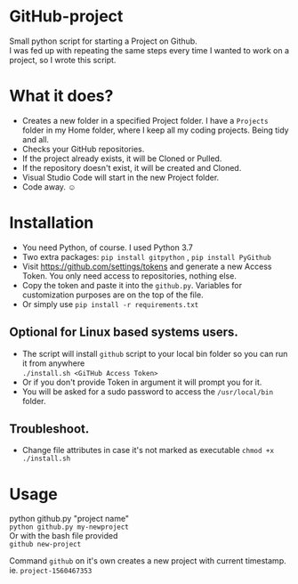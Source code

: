 # GitHub-project

Small python script for starting a Project on Github.  
I was fed up with repeating the same steps every time I wanted to work on a project, so I wrote this script.

# What it does?

 - Creates a new folder in a specified Project folder. I have a `Projects` folder in my Home folder, where I keep all my coding projects. Being tidy and all.  
 - Checks your GitHub repositories.
 - If the project already exists, it will be Cloned or Pulled.
 - If the repository doesn't exist, it will be created and Cloned.
 - Visual Studio Code will start in the new Project folder.
 - Code away. :relaxed:
 
 # Installation
 
 - You need Python, of course. I used Python 3.7
 - Two extra packages: `pip install gitpython` , `pip install PyGithub`
 - Visit https://github.com/settings/tokens and generate a new Access Token. You only need access to repositories, nothing else.  
 - Copy the token and paste it into the `github.py`. Variables for customization purposes are on the top of the file.  
 - Or simply use `pip install -r requirements.txt`
 
 ## Optional for Linux based systems users.
 
  - The script will install `github` script to your local bin folder so you can run it from anywhere  
  `./install.sh <GiTHub Access Token>`
  - Or if you don't provide Token in argument it will prompt you for it.
  - You will be asked for a sudo password to access the `/usr/local/bin` folder.
  
  ## Troubleshoot. 
  - Change file attributes in case it's not marked as executable `chmod +x ./install.sh`
  

# Usage

python github.py "project name"  
`python github.py my-newproject`  
Or with the bash file provided  
`github new-project`

Command `github` on it's own creates a new project with current timestamp. ie. `project-1560467353`


